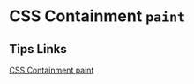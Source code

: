 # CSS Containment `paint`

## Tips Links

[CSS Containment paint](https://front.tips/css-contain-paint)
